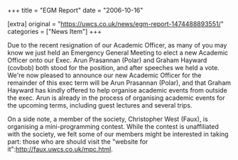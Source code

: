 +++
title = "EGM Report"
date = "2006-10-16"

[extra]
original = "https://uwcs.co.uk/news/egm-report-1474488893551/"    
categories = ["News Item"]
+++

Due to the recent resignation of our Academic Officer, as many of you may know we just held an Emergency General Meeting to elect a new Academic Officer onto our Exec. Arun Prasannan (Polar) and Graham Hayward (covbob) both stood for the position, and after speeches we held a vote. We're now pleased to announce our new Academic Officer for the remainder of this exec term will be Arun Prasannan (Polar), and that Graham Hayward has kindly offered to help organise academic events from outside the exec. Arun is already in the process of organising academic events for the upcoming terms, including guest lectures and several trips.

On a side note, a member of the society, Christopher West (Faux), is organising a mini-programming contest. While the contest is unaffiliated with the society, we felt some of our members might be interested in taking part: those who are should visit the "website for it":http://faux.uwcs.co.uk/mpc.html.

